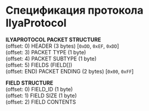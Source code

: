 # Спецификация протокола IlyaProtocol

**ILYAPROTOCOL PACKET STRUCTURE**  
(offset: 0) HEADER (3 bytes) [`0xDD`, `0xEF`, `0xDD`]  
(offset: 3) PACKET TYPE (1 byte)  
(offset: 4) PACKET SUBTYPE (1 byte)  
(offset: 5) FIELDS (FIELD[])  
(offset: END) PACKET ENDING (2 bytes) [`0x00`, `0xFF`]  

**FIELD STRUCTURE**  
(offset: 0) FIELD_ID (1 byte)  
(offset: 1) FIELD SIZE (1 byte)  
(offset: 2) FIELD CONTENTS
